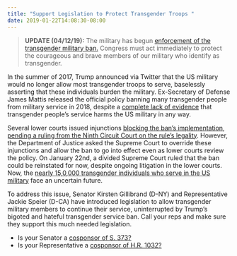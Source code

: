 ```yaml
---
title: "Support Legislation to Protect Transgender Troops "
date: 2019-01-22T14:08:30-08:00
---
```

>**UPDATE (04/12/19):** The military has begun [enforcement of the transgender military ban.](https://www.cbsnews.com/news/transgender-military-ban-trump-administration-ban-on-transgender-troops-goes-into-effect/) Congress must act immediately to protect the courageous and brave members of our military who identify as transgender.

In the summer of 2017, Trump announced via Twitter that the US military would no longer allow most transgender troops to serve, baselessly asserting that these individuals burden the military. Ex-Secretary of Defense James Mattis released the official policy banning many transgender people from military service in 2018, despite a [complete lack of evidence](https://www.rand.org/pubs/research_reports/RR1530.html) that transgender people’s service harms the US military in any way.

Several lower courts issued injunctions [blocking the ban’s implementation, pending a ruling from the Ninth Circuit Court on the rule’s legality](https://thehill.com/regulation/court-battles/426377-supreme-court-allows-transgender-military-ban-to-be-enforced). However, the Department of Justice asked the Supreme Court to override these injunctions and allow the ban to go into effect even as lower courts review the policy. On January 22nd, a divided Supreme Court ruled that the ban could be reinstated for now, despite ongoing litigation in the lower courts. Now, the [nearly 15,0,000 transgender individuals who serve in the US military](https://www.sfchronicle.com/news/medical/article/AMA-blasts-reasoning-for-military-s-transgender-13759953.php) face an uncertain future. 

To address this issue, Senator Kirsten Gillibrand (D-NY) and Representative Jackie Speier (D-CA) have introduced legislation to allow transgender military members to continue their service, uninterrupted by Trump’s bigoted and hateful transgender service ban. Call your reps and make sure they support this much needed legislation. 

- Is your Senator a [cosponsor of S. 373?](https://www.congress.gov/bill/116th-congress/senate-bill/373/cosponsors)
- Is your Representative a [cosponsor of H.R. 1032?](https://www.congress.gov/bill/116th-congress/house-bill/1032/cosponsors)

